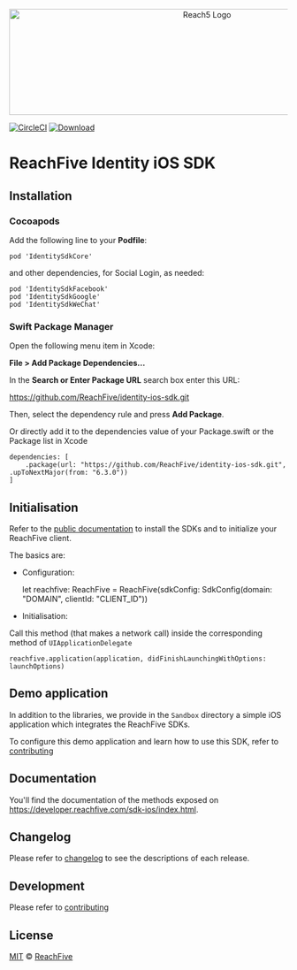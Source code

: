 <p align="center">
 <img src="https://www.reachfive.com/hubfs/5399904/Logo-ReachFive.svg" alt="Reach5 Logo" width="700" height="192"/>
</p>

[![CircleCI](https://circleci.com/gh/ReachFive/identity-ios-sdk/tree/master.svg?style=svg)](https://circleci.com/gh/ReachFive/identity-ios-sdk/tree/master)
[![Download](https://img.shields.io/cocoapods/v/IdentitySdkCore.svg?style=flat) ](https://cocoapods.org/pods/IdentitySdkCore)

# ReachFive Identity iOS SDK

## Installation

### Cocoapods

Add the following line to your **Podfile**:


    pod 'IdentitySdkCore'

and other dependencies, for Social Login, as needed:

    pod 'IdentitySdkFacebook'
    pod 'IdentitySdkGoogle'
    pod 'IdentitySdkWeChat'


### Swift Package Manager
Open the following menu item in Xcode:

**File > Add Package Dependencies...**

In the **Search or Enter Package URL** search box enter this URL:

https://github.com/ReachFive/identity-ios-sdk.git

Then, select the dependency rule and press **Add Package**.

Or directly add it to the dependencies value of your Package.swift or the Package list in Xcode


    dependencies: [
        .package(url: "https://github.com/ReachFive/identity-ios-sdk.git", .upToNextMajor(from: "6.3.0"))
    ]

## Initialisation
Refer to the [public documentation](https://developer.reachfive.com/sdk-ios/index.html) to install the SDKs and to initialize your ReachFive client.

The basics are:

- Configuration:


    let reachfive: ReachFive = ReachFive(sdkConfig: SdkConfig(domain: "DOMAIN", clientId: "CLIENT_ID"))

- Initialisation:

Call this method (that makes a network call) inside the corresponding method of `UIApplicationDelegate`


    reachfive.application(application, didFinishLaunchingWithOptions: launchOptions)


## Demo application

In addition to the libraries, we provide in the `Sandbox` directory a simple iOS application which integrates the ReachFive SDKs.

To configure this demo application and learn how to use this SDK, refer to [contributing](CONTRIBUTING.md#running-the-demo-application)

## Documentation

You'll find the documentation of the methods exposed on https://developer.reachfive.com/sdk-ios/index.html.

## Changelog

Please refer to [changelog](CHANGELOG.md) to see the descriptions of each release.

## Development

Please refer to [contributing](CONTRIBUTING.md#development)

## License

[MIT](LICENSE) © [ReachFive](https://reachfive.co/)
